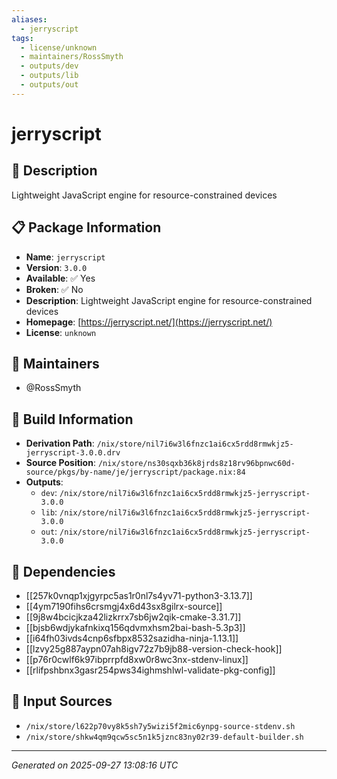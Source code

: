 ```yaml
---
aliases:
  - jerryscript
tags:
  - license/unknown
  - maintainers/RossSmyth
  - outputs/dev
  - outputs/lib
  - outputs/out
---
```


# jerryscript

## 📝 Description

Lightweight JavaScript engine for resource-constrained devices

## 📋 Package Information

- **Name**: `jerryscript`
- **Version**: `3.0.0`
- **Available**: ✅ Yes
- **Broken**: ✅ No
- **Description**: Lightweight JavaScript engine for resource-constrained devices
- **Homepage**: [https://jerryscript.net/](https://jerryscript.net/)
- **License**: `unknown`
## 👥 Maintainers

- @RossSmyth


## 🔧 Build Information

- **Derivation Path**: `/nix/store/nil7i6w3l6fnzc1ai6cx5rdd8rmwkjz5-jerryscript-3.0.0.drv`
- **Source Position**: `/nix/store/ns30sqxb36k8jrds8z18rv96bpnwc60d-source/pkgs/by-name/je/jerryscript/package.nix:84`
- **Outputs**:
  - `dev`:  `/nix/store/nil7i6w3l6fnzc1ai6cx5rdd8rmwkjz5-jerryscript-3.0.0`
  - `lib`:  `/nix/store/nil7i6w3l6fnzc1ai6cx5rdd8rmwkjz5-jerryscript-3.0.0`
  - `out`:  `/nix/store/nil7i6w3l6fnzc1ai6cx5rdd8rmwkjz5-jerryscript-3.0.0`

## 🔗 Dependencies

- [[257k0vnqp1xjgyrpc5as1r0nl7s4yv71-python3-3.13.7]]
- [[4ym7190fihs6crsmgj4x6d43sx8gilrx-source]]
- [[9j8w4bcicjkza42lizkrrx7sb6jw2qik-cmake-3.31.7]]
- [[bjsb6wdjykafnkixq156qdvmxhsm2bai-bash-5.3p3]]
- [[i64fh03ivds4cnp6sfbpx8532sazidha-ninja-1.13.1]]
- [[lzvy25g887aypn07ah8igv72z7b9jb88-version-check-hook]]
- [[p76r0cwlf6k97ibprrpfd8xw0r8wc3nx-stdenv-linux]]
- [[rlifpshbnx3gasr254pws34ighmshlwl-validate-pkg-config]]

## 📁 Input Sources

- `/nix/store/l622p70vy8k5sh7y5wizi5f2mic6ynpg-source-stdenv.sh`
- `/nix/store/shkw4qm9qcw5sc5n1k5jznc83ny02r39-default-builder.sh`

---
*Generated on 2025-09-27 13:08:16 UTC*

